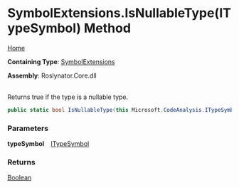 # SymbolExtensions\.IsNullableType\(ITypeSymbol\) Method

[Home](../../../README.md)

**Containing Type**: [SymbolExtensions](../README.md)

**Assembly**: Roslynator\.Core\.dll

\
Returns true if the type is a nullable type\.

```csharp
public static bool IsNullableType(this Microsoft.CodeAnalysis.ITypeSymbol typeSymbol)
```

### Parameters

**typeSymbol** &ensp; [ITypeSymbol](https://docs.microsoft.com/en-us/dotnet/api/microsoft.codeanalysis.itypesymbol)

### Returns

[Boolean](https://docs.microsoft.com/en-us/dotnet/api/system.boolean)

